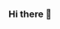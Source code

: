 ### Hi there 👋

<!--
**DanielAlayonG/DanielAlayonG** is a ✨ _special_ ✨ repository because its `README.md` (this file) appears on your GitHub profile.

Here are some ideas to get you started:

- 🔭 I’m currently working on React + Django App
- 🌱 I’m currently learning React
- 👯 I’m looking to collaborate on Open Source Projects
- 💬 Computer Development Technologist
- 📫 Software Engineer Student
-->
